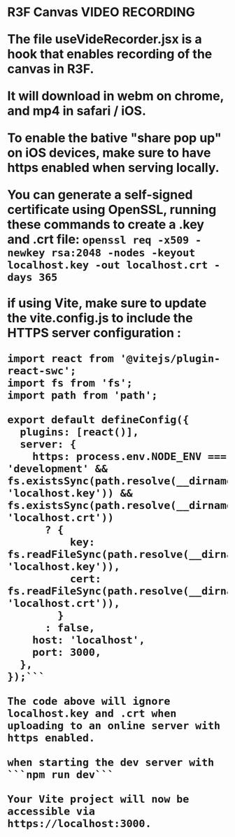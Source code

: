 <h1>R3F Canvas VIDEO RECORDING</1>

The file useVideRecorder.jsx is a hook that enables recording of the canvas in R3F.

It will download in webm on chrome, and mp4 in safari / iOS.

To enable the bative "share pop up" on iOS devices, make sure to have https enabled when serving locally.

You can generate a self-signed certificate using OpenSSL, running these commands to create a .key and .crt file:
```openssl req -x509 -newkey rsa:2048 -nodes -keyout localhost.key -out localhost.crt -days 365```

if using Vite,
make sure to update the vite.config.js to include the HTTPS server configuration : 

```import { defineConfig } from 'vite';
import react from '@vitejs/plugin-react-swc';
import fs from 'fs';
import path from 'path';

export default defineConfig({
  plugins: [react()],
  server: {
    https: process.env.NODE_ENV === 'development' && fs.existsSync(path.resolve(__dirname, 'localhost.key')) && fs.existsSync(path.resolve(__dirname, 'localhost.crt'))
      ? {
          key: fs.readFileSync(path.resolve(__dirname, 'localhost.key')),
          cert: fs.readFileSync(path.resolve(__dirname, 'localhost.crt')),
        }
      : false,
    host: 'localhost',
    port: 3000,
  },
});```

The code above will ignore localhost.key and .crt when uploading to an online server with https enabled.

when starting the dev server with 
```npm run dev```

Your Vite project will now be accessible via https://localhost:3000.
